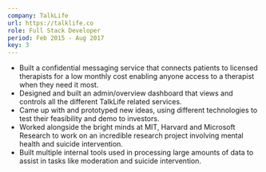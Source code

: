 ```yaml
---
company: TalkLife
url: https://talklife.co
role: Full Stack Developer
period: Feb 2015 - Aug 2017
key: 3
---
```

- Built a confidential messaging service that connects patients to licensed therapists for a low monthly cost enabling anyone access to a therapist when they need it most.
- Designed and built an admin/overview dashboard that views and controls all the different TalkLife related services.
- Came up with and prototyped new ideas, using different technologies to test their feasibility and demo to investors.
- Worked alongside the bright minds at MIT, Harvard and Microsoft Research to work on an incredible research project involving mental health and suicide intervention.
- Built multiple internal tools used in processing large amounts of data to assist in tasks like moderation and suicide intervention.

